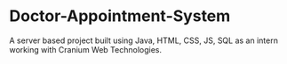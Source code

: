 # Doctor-Appointment-System
A server based project built using Java, HTML, CSS, JS, SQL as an intern working with Cranium Web Technologies.
